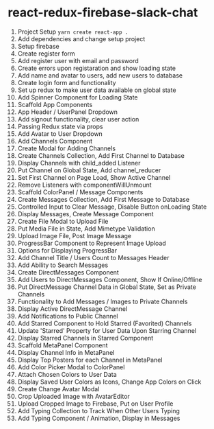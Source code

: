 # react-redux-firebase-slack-chat

1. Project Setup `yarn create react-app .`
2. Add dependencies and change setup project
3. Setup firebase
4. Create register form
5. Add register user with email and password
6. Create errors upon registaration and show loading state
7. Add name and avatar to users, add new users to database
8. Create login form and functionality
9. Set up redux to make user data available on global state
10. Add Spinner Component for Loading State
11. Scaffold App Components
12. App Header / UserPanel Dropdown
13. Add signout functionality, clear user action
14. Passing Redux state via props
15. Add Avatar to User Dropdown
16. Add Channels Component
17. Create Modal for Adding Channels
18. Create Channels Collection, Add First Channel to Database
19. Display Channels with child_added Listener
20. Put Channel on Global State, Add channel_reducer
21. Set First Channel on Page Load, Show Active Channel
22. Remove Listeners with componentWillUnmount
23. Scaffold ColorPanel / Message Components
24. Create Messages Collection, Add First Message to Database
25. Controlled Input to Clear Message, Disable Button onLoading State
26. Display Messages, Create Message Component
27. Create File Modal to Upload File
28. Put Media File in State, Add Mimetype Validation
29. Upload Image File, Post Image Message
30. ProgressBar Component to Represent Image Upload
31. Options for Displaying ProgressBar
32. Add Channel Title / Users Count to Messages Header
33. Add Ability to Search Messages
34. Create DirectMessages Component
35. Add Users to DirectMessages Component, Show If Online/Offline
36. Put DirectMessage Channel Data in Global State, Set as Private Channels
37. Functionality to Add Messages / Images to Private Channels
38. Display Active DirectMessage Channel
39. Add Notifications to Public Channel
40. Add Starred Component to Hold Starred (Favorited) Channels
41. Update 'Starred' Property for User Data Upon Starring Channel
42. Display Starred Channels in Starred Component
43. Scaffold MetaPanel Component
44. Display Channel Info in MetaPanel
45. Display Top Posters for each Channel in MetaPanel
46. Add Color Picker Modal to ColorPanel
47. Attach Chosen Colors to User Data
48. Display Saved User Colors as Icons, Change App Colors on Click
49. Create Change Avatar Modal
50. Crop Uploaded Image with AvatarEditor
51. Upload Cropped Image to Firebase, Put on User Profile
52. Add Typing Collection to Track When Other Users Typing
53. Add Typing Component / Animation, Display in Messages

